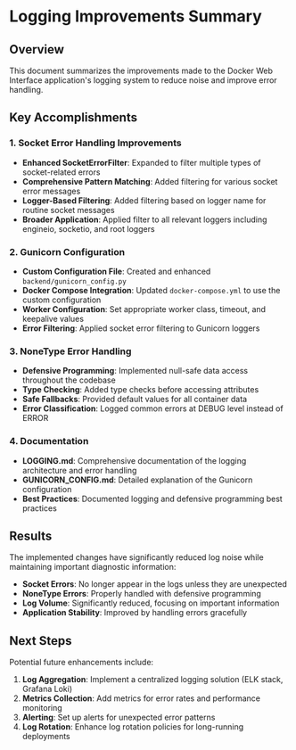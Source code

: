# Logging Improvements Summary

## Overview

This document summarizes the improvements made to the Docker Web Interface application's logging system to reduce noise and improve error handling.

## Key Accomplishments

### 1. Socket Error Handling Improvements

-   **Enhanced SocketErrorFilter**: Expanded to filter multiple types of socket-related errors
-   **Comprehensive Pattern Matching**: Added filtering for various socket error messages
-   **Logger-Based Filtering**: Added filtering based on logger name for routine socket messages
-   **Broader Application**: Applied filter to all relevant loggers including engineio, socketio, and root loggers

### 2. Gunicorn Configuration

-   **Custom Configuration File**: Created and enhanced `backend/gunicorn_config.py`
-   **Docker Compose Integration**: Updated `docker-compose.yml` to use the custom configuration
-   **Worker Configuration**: Set appropriate worker class, timeout, and keepalive values
-   **Error Filtering**: Applied socket error filtering to Gunicorn loggers

### 3. NoneType Error Handling

-   **Defensive Programming**: Implemented null-safe data access throughout the codebase
-   **Type Checking**: Added type checks before accessing attributes
-   **Safe Fallbacks**: Provided default values for all container data
-   **Error Classification**: Logged common errors at DEBUG level instead of ERROR

### 4. Documentation

-   **LOGGING.md**: Comprehensive documentation of the logging architecture and error handling
-   **GUNICORN_CONFIG.md**: Detailed explanation of the Gunicorn configuration
-   **Best Practices**: Documented logging and defensive programming best practices

## Results

The implemented changes have significantly reduced log noise while maintaining important diagnostic information:

-   **Socket Errors**: No longer appear in the logs unless they are unexpected
-   **NoneType Errors**: Properly handled with defensive programming
-   **Log Volume**: Significantly reduced, focusing on important information
-   **Application Stability**: Improved by handling errors gracefully

## Next Steps

Potential future enhancements include:

1. **Log Aggregation**: Implement a centralized logging solution (ELK stack, Grafana Loki)
2. **Metrics Collection**: Add metrics for error rates and performance monitoring
3. **Alerting**: Set up alerts for unexpected error patterns
4. **Log Rotation**: Enhance log rotation policies for long-running deployments

